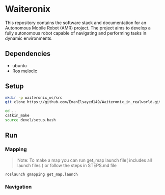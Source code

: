 # Waiteronix
This repository contains the software stack and documentation for an Autonomous Mobile Robot (AMR) project. The project aims to develop a fully autonomous robot capable of navigating and performing tasks in dynamic environments.

## Dependencies
* ubuntu
* Ros melodic

## Setup
```bash
mkdir -p waiteronix_ws/src
git clone https://github.com/EmanElsayed149/Waiteronix_in_realworld.git   
```
```bash 
cd ..
catkin_make
source devel/setup.bash
```
## Run
### Mapping
>Note: To make a map you can run get_map launch file( includes all launch files ) or follow the steps in STEPS.md file 
```bash
roslaunch gmapping get_map.launch
```

### Navigation
